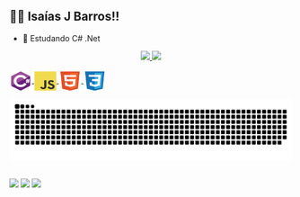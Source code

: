 ## 👨‍💻 Isaías J Barros!!

- 🌱 Estudando C# .Net

 
<div align="center">
  <a href="https://www.linkedin.com/in/isaias-j-barros/">
  <img height="140em" src="https://github-readme-stats.vercel.app/api?username=IsaiasBrrsJ&show_icons=true&theme=dark&include_all_commits=true&count_private=true"/>
  <img height="140em" src="https://github-readme-stats.vercel.app/api/top-langs/?username=IsaiasBrrsJ&layout=compact&langs_count=7&theme=dark"/>
</div>

  <div style="display: inline_block"><br>
  
 
  <img align="center" alt="Isaias-Csharp" height="35" width="40" src="https://raw.githubusercontent.com/devicons/devicon/master/icons/csharp/csharp-original.svg">
   <img align="center" alt="Isaias-Js" height="35" width="40" src="https://raw.githubusercontent.com/devicons/devicon/master/icons/javascript/javascript-original.svg">
    <img align="center" alt="Isaias-Js" height="35" width="40" src="https://raw.githubusercontent.com/devicons/devicon/master/icons/html5/html5-original.svg">
 <img align="center" alt="Isaias-Js" height="35" width="40" src="https://raw.githubusercontent.com/devicons/devicon/master/icons/css3/css3-original.svg">
    
![Snake animation](https://github.com/IsaiasBrrsJ/IsaiasBrrsJ/blob/output/github-contribution-grid-snake.svg)

</div>

 ##
 
 <div> 
  <a href="https://www.youtube.com/channel/UC0K_V_pM2rD3V6XwukxF3Ww" target="_blank"><img src="https://img.shields.io/badge/YouTube-FF0000?style=for-the-badge&logo=youtube&logoColor=white" target="_blank"></a>
</a> 
  <a href = "mailto:isaiasjbarross@gmail.com"><img src="https://img.shields.io/badge/-Gmail-%23333?style=for-the-badge&logo=gmail&logoColor=white" target="_blank"></a>
  <a href="https://www.linkedin.com/in/isaias-j-barros/" target="_blank"><img src="https://img.shields.io/badge/-LinkedIn-%230077B5?style=for-the-badge&logo=linkedin&logoColor=white" target="_blank"></a> 
  

